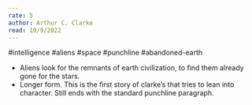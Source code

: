 ```yaml
---
rate: 5
author: Arthur C. Clarke
read: 10/9/2022
---
```



#intelligence #aliens #space #punchline #abandoned-earth 

- Aliens look for the remnants of earth civilization, to find them already gone for the stars.
- Longer form. This is the first story of clarke’s that tries to lean into character. Still ends with the standard punchline paragraph.